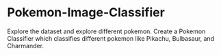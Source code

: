 # Pokemon-Image-Classifier
Explore the dataset and explore different pokemon. Create a Pokemon Classifier which classifies different pokemon like Pikachu, Bulbasaur, and Charmander.
